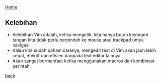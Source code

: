 [Home](../)

## Kelebihan
- Kelebihan Vim adalah, ketika mengetik, kita hanya butuh keyboard. tangan kita tidak perlu berpindah ke mouse atau trackpad untuk navigasi.
- Kalau kita sudah paham caranya, mengedit text di Vim akan jauh lebih cepat, efektif dan efisien daripada text editor lainnya.
- Akan sangat bermanfaat ketika menggunakan macros dan kombinasi perintah.

[back](./)
